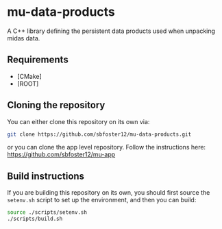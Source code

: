 # mu-data-products

A C++ library defining the persistent data products used when unpacking midas data.

## Requirements

- [CMake]
- [ROOT]

## Cloning the repository

You can either clone this repository on its own via:

```bash
git clone https://github.com/sbfoster12/mu-data-products.git
``` 

or you can clone the app level repository. Follow the instructions here: https://github.com/sbfoster12/mu-app

## Build instructions

If you are building this repository on its own, you should first source the `setenv.sh` script to set up the environment, and then you can build:

```bash
source ./scripts/setenv.sh
./scripts/build.sh
```